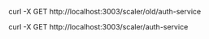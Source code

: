 curl -X GET http://localhost:3003/scaler/old/auth-service

curl -X GET http://localhost:3003/scaler/auth-service
